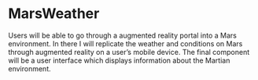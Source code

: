 # MarsWeather

Users will be able to go through a augmented reality portal into a Mars environment.  In there I will replicate the weather and conditions on Mars through augmented reality on a user’s mobile device. The final component will be a user interface which displays information about the Martian environment.


